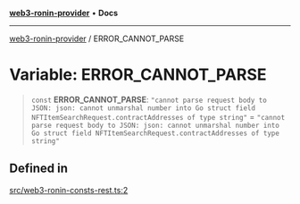 [**web3-ronin-provider**](../README.md) • **Docs**

***

[web3-ronin-provider](../globals.md) / ERROR\_CANNOT\_PARSE

# Variable: ERROR\_CANNOT\_PARSE

> `const` **ERROR\_CANNOT\_PARSE**: `"cannot parse request body to JSON: json: cannot unmarshal number into Go struct field NFTItemSearchRequest.contractAddresses of type string"` = `"cannot parse request body to JSON: json: cannot unmarshal number into Go struct field NFTItemSearchRequest.contractAddresses of type string"`

## Defined in

[src/web3-ronin-consts-rest.ts:2](https://github.com/chuacw/web3-ronin-provider/blob/5334d3e4a39d6911ce4028a880b09b3429564837/src/web3-ronin-consts-rest.ts#L2)
